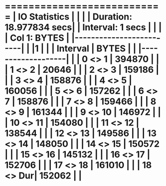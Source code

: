 
===========================
| IO Statistics           |
|                         |
| Duration: 18.977834 secs|
| Interval:  1 secs       |
|                         |
| Col 1: BYTES            |
|-------------------------|
|          |1       |     |
| Interval |  BYTES |     |
|-------------------|     |
|  0 <>  1 | 394870 |     |
|  1 <>  2 |  20646 |     |
|  2 <>  3 | 159186 |     |
|  3 <>  4 | 158876 |     |
|  4 <>  5 | 160056 |     |
|  5 <>  6 | 157262 |     |
|  6 <>  7 | 158876 |     |
|  7 <>  8 | 159466 |     |
|  8 <>  9 | 161344 |     |
|  9 <> 10 | 146972 |     |
| 10 <> 11 | 154080 |     |
| 11 <> 12 | 138544 |     |
| 12 <> 13 | 149586 |     |
| 13 <> 14 | 148050 |     |
| 14 <> 15 | 150572 |     |
| 15 <> 16 | 145132 |     |
| 16 <> 17 | 152706 |     |
| 17 <> 18 | 161010 |     |
| 18 <> Dur| 152062 |     |
===========================
